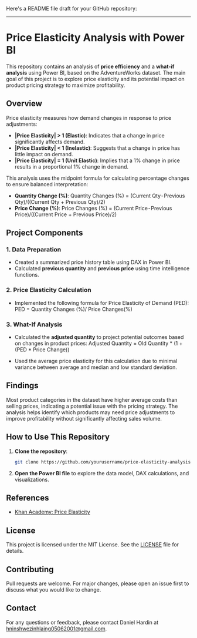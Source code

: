 Here's a README file draft for your GitHub repository:

---

# Price Elasticity Analysis with Power BI

This repository contains an analysis of **price efficiency** and a **what-if analysis** using Power BI, based on the AdventureWorks dataset. The main goal of this project is to explore price elasticity and its potential impact on product pricing strategy to maximize profitability.

## Overview

Price elasticity measures how demand changes in response to price adjustments:
- **|Price Elasticity| > 1 (Elastic)**: Indicates that a change in price significantly affects demand.
- **|Price Elasticity| < 1 (Inelastic)**: Suggests that a change in price has little impact on demand.
- **|Price Elasticity| = 1 (Unit Elastic)**: Implies that a 1% change in price results in a proportional 1% change in demand.

This analysis uses the midpoint formula for calculating percentage changes to ensure balanced interpretation:
- **Quantity Change (%)**:
 Quantity Changes (%) = (Current Qty - Previous Qty)/((Current Qty + Previous Qty)/2)
- **Price Change (%)**:
Price Changes (%) = (Current Price - Previous Price)/((Current Price + Previous Price)/2)

## Project Components

### 1. **Data Preparation**
   - Created a summarized price history table using DAX in Power BI.
   - Calculated **previous quantity** and **previous price** using time intelligence functions.

### 2. **Price Elasticity Calculation**
   - Implemented the following formula for Price Elasticity of Demand (PED):
PED = Quantity Changes (%)/ Price Changes(%)
  
### 3. **What-If Analysis**
   - Calculated the **adjusted quantity** to project potential outcomes based on changes in product prices:
   Adjusted Quantity = Old Quantity * (1 + (PED * Price Change))
    
   - Used the average price elasticity for this calculation due to minimal variance between average and median and low standard deviation.

## Findings
Most product categories in the dataset have higher average costs than selling prices, indicating a potential issue with the pricing strategy. The analysis helps identify which products may need price adjustments to improve profitability without significantly affecting sales volume.

## How to Use This Repository
1. **Clone the repository**:
   ```bash
   git clone https://github.com/yourusername/price-elasticity-analysis.git
   ```
2. **Open the Power BI file** to explore the data model, DAX calculations, and visualizations.

## References
- [Khan Academy: Price Elasticity](https://www.khanacademy.org/economics-finance-domain/microeconomics/elasticity-tutorial/price-elasticity-tutorial/a/price-elasticity-of-demand-and-price-elasticity-of-supply-cnx)

## License
This project is licensed under the MIT License. See the [LICENSE](LICENSE) file for details.

## Contributing
Pull requests are welcome. For major changes, please open an issue first to discuss what you would like to change.

## Contact
For any questions or feedback, please contact Daniel Hardin at hninshwezinhlaing05062001@gmail.com.

